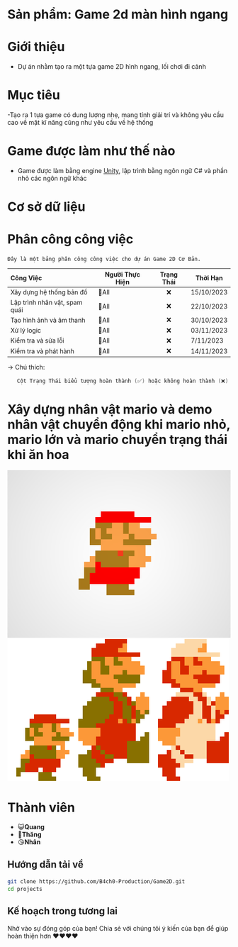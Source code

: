 
# Sản phẩm: Game 2d màn hình ngang
# Giới thiệu
- Dự án nhằm tạo ra một tựa game 2D hình ngang, lối chơi đi cảnh
# Mục tiêu
-Tạo ra 1 tựa game có dung lượng nhẹ, mang tính giải trí và không yêu cầu cao về mặt kĩ năng cũng như yêu cầu về hệ thống 
# Game được làm như thế nào
- Game được làm bằng engine [Unity](https://unity.com/), lập trình bằng ngôn ngữ C# và phần nhỏ các ngôn ngữ khác 
# Cơ sở dữ liệu
# Phân công công việc

    Đây là một bảng phân công công việc cho dự án Game 2D Cơ Bản.

| Công Việc                   | Người Thực Hiện  | Trạng Thái | Thời Hạn   |
|:-----------------------------------|------------------|:------------:|------------|
| Xây dựng hệ thống bản đồ    | 🤡All       | ❌        | 15/10/2023 |
| Lập trình nhân vật, spam quái          | 🤡All          | ❌        | 22/10/2023 |
| Tạo hình ảnh và âm thanh  | 🤡All     | ❌        | 30/10/2023 |
| Xử lý logic           | 🤡All          | ❌        | 03/11/2023 |
| Kiểm tra và sửa lỗi       | 🤡All           | ❌        | 7/11/2023 |
| Kiểm tra và phát hành       | 🤡All           | ❌        | 14/11/2023 

$\to$ Chú thích:
```c
   Cột Trạng Thái biểu tượng hoàn thành (✅) hoặc không hoàn thành (❌) của công việc được giao.
```

# Xây dựng nhân vật mario và demo nhân vật chuyển động khi mario nhỏ, mario lớn và mario chuyển trạng thái khi ăn hoa
![](./mario_chay.gif)
![](./cac_nhan_vat_co_trong_Game2D.jpg)
# Thành viên    
- 😺**Quang**
- 🤡**Thăng** 
- 😘**Nhân**

## Hướng dẫn tải về

```bash
git clone https://github.com/B4ch0-Production/Game2D.git
cd projects
```
## Kế hoạch trong tương lai
 Nhờ vào sự đóng góp của bạn!
 Chia sẻ với chúng tôi ý kiến của bạn để giúp hoàn thiện hơn ❤️❤️❤️❤️



